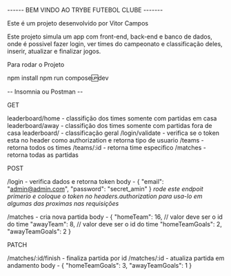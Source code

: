 ------ BEM VINDO AO TRYBE FUTEBOL CLUBE -------

Este é um projeto desenvolvido por Vitor Campos

Este projeto simula um app com front-end, back-end e banco de dados,
onde é possivel fazer login, ver times do campeonato e classificação deles, inserir, atualizar e finalizar jogos. 

Para rodar o Projeto

npm install
npm run compose:up:dev

-- Insomnia ou Postman --

GET

leaderboard/home - classifição dos times somente com partidas em casa
leaderboard/away - classifição dos times somente com partidas fora de casa
leaderboard/ - classificação geral
/login/validate - verifica se o token esta no header como authorization e retorna tipo de usuario
/teams - retorna todos os times
/teams/:id - retorna time especifico
/matches - retorna todas as partidas


POST

/login - verifica dados e retorna token
    body - {
  "email": "admin@admin.com",
  "password": "secret_amin"
}
*rode este endpoit primerio e coloque o token no headers.authorization para
usa-lo em algumas das proximas nas requisições*

/matches - cria nova partida
    body - {
  "homeTeam": 16, // valor deve ser o id do time
  "awayTeam": 8, // valor deve ser o id do time
  "homeTeamGoals": 2,
  "awayTeamGoals": 2
}


PATCH 

/matches/:id/finish - finaliza partida por id
/matches/:id - atualiza partida em andamento
    body - {
  "homeTeamGoals": 3,
  "awayTeamGoals": 1
}
